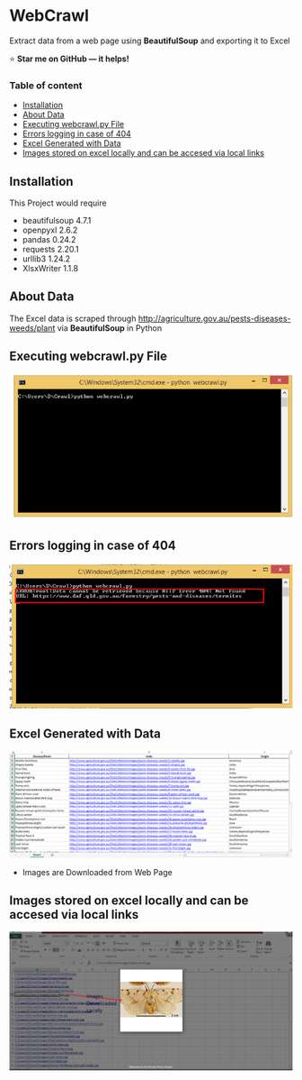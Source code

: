 # WebCrawl
Extract data from a web page using **BeautifulSoup** and exporting it to Excel

:star: **Star me on GitHub — it helps!**

### Table of content
- [Installation](#installation)
- [About Data](#About-Data)
- [Executing webcrawl.py File](#Executing-Py-File)
- [Errors logging in case of 404](#Errors-logging-in-case-of-404)
- [Excel Generated with Data](#Excel-Generated-with-Data)
- [Images stored on excel locally and can be accesed via local links](#Images-stored-on-excel-locally-and-can-be-accesed-via-local-links)


## Installation

This Project would require 

- beautifulsoup 4.7.1
- openpyxl 2.6.2
- pandas 0.24.2
- requests 2.20.1
- urllib3 1.24.2
- XlsxWriter 1.1.8

## About Data

The Excel data is scraped through http://agriculture.gov.au/pests-diseases-weeds/plant
via **BeautifulSoup** in Python

## Executing webcrawl.py File
![Screenshot](Screenshots/Screenshot_1.png)

## Errors logging in case of **404**
![Images](Screenshots/Screenshot_2.png)

## Excel Generated with Data
![Images](Screenshots/excel_data.png)

 - Images are Downloaded from Web Page
## Images stored on excel locally and can be accesed via local links
![Images](Screenshots/hyperlink_excel.png)




